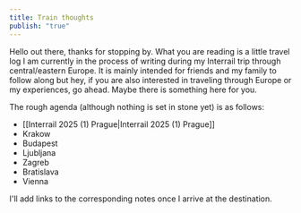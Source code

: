 ```yaml
---
title: Train thoughts
publish: "true"
---
```

Hello out there, thanks for stopping by. What you are reading is a little travel log I am currently in the process of writing during my Interrail trip through central/eastern Europe. It is mainly intended for friends and my family to follow along but hey, if you are also interested in traveling through Europe or my experiences, go ahead. Maybe there is something here for you.

The rough agenda (although nothing is set in stone yet) is as follows:
- [[Interrail 2025 (1) Prague|Interrail 2025 (1) Prague]]
- Krakow
- Budapest
- Ljubljana
- Zagreb
- Bratislava
- Vienna

I'll add links to the corresponding notes once I arrive at the destination.